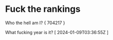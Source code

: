 # Fuck the rankings

Who the hell am I?
{ 704217 }

What fucking year is it?
[ 2024-01-09T03:36:55Z ]
